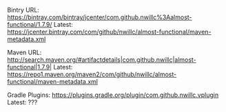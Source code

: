 Bintry URL:
https://bintray.com/bintray/jcenter/com.github.nwillc%3Aalmost-functional/1.7.9/
Latest:
https://jcenter.bintray.com/com/github/nwillc/almost-functional/maven-metadata.xml

Maven URL:
http://search.maven.org/#artifactdetails|com.github.nwillc|almost-functional|1.7.9|
Latest:
https://repo1.maven.org/maven2/com/github/nwillc/almost-functional/maven-metadata.xml

Gradle Plugins:
https://plugins.gradle.org/plugin/com.github.nwillc.vplugin
Latest:
???